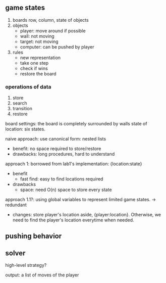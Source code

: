 ## game states 
1. boards
   row, column, state of objects
2. objects
   - player: move around if possible
   - wall: not moving
   - target: not moving
   - computer: can be pushed by player
3. rules
   - new representation
   - take one step
   - check if wins
   - restore the board

### operations of data
1. store
2. search
3. transition
4. restore

board settings: the board is completely surrounded by walls
state of location: six states.

naive approach: use canonical form: nested lists
- benefit: no space required to store/restore
- drawbacks: long procedures, hard to understand

approach 1: borrowed from lab1's implementation: {location:state}
- benefit
  - fast find: easy to find locations required
- drawbacks
  - space: need O(n) space to store every state

approach 1.1?: using global variables to represent limited game states. -> redundant
- changes: store player's location aside, {player:location}. Otherwise, we need to find the player's location everytime when needed.
  



## pushing behavior


## solver
high-level strategy?

output: a list of moves of the player








